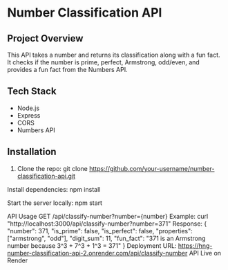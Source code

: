 # Number Classification API

## Project Overview
This API takes a number and returns its classification along with a fun fact. It checks if the number is prime, perfect, Armstrong, odd/even, and provides a fun fact from the Numbers API.

## Tech Stack
- Node.js
- Express
- CORS
- Numbers API

## Installation
1. Clone the repo:
git clone https://github.com/your-username/number-classification-api.git

Install dependencies:
npm install

Start the server locally:
npm start

API Usage
GET /api/classify-number?number={number}
Example:
curl "http://localhost:3000/api/classify-number?number=371"
Response:
{
  "number": 371,
  "is_prime": false,
  "is_perfect": false,
  "properties": ["armstrong", "odd"],
  "digit_sum": 11,
  "fun_fact": "371 is an Armstrong number because 3^3 + 7^3 + 1^3 = 371"
}
Deployment URL: https://hng-number-classification-api-2.onrender.com/api/classify-number
API Live on Render
